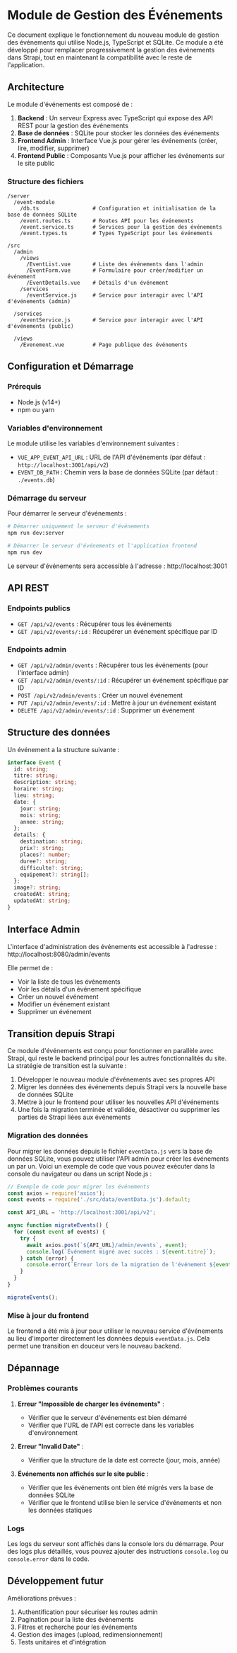 # Module de Gestion des Événements

Ce document explique le fonctionnement du nouveau module de gestion des événements qui utilise Node.js, TypeScript et SQLite. Ce module a été développé pour remplacer progressivement la gestion des événements dans Strapi, tout en maintenant la compatibilité avec le reste de l'application.

## Architecture

Le module d'événements est composé de :

1. **Backend** : Un serveur Express avec TypeScript qui expose des API REST pour la gestion des événements
2. **Base de données** : SQLite pour stocker les données des événements
3. **Frontend Admin** : Interface Vue.js pour gérer les événements (créer, lire, modifier, supprimer)
4. **Frontend Public** : Composants Vue.js pour afficher les événements sur le site public

### Structure des fichiers

```
/server
  /event-module
    /db.ts                 # Configuration et initialisation de la base de données SQLite
    /event.routes.ts       # Routes API pour les événements
    /event.service.ts      # Services pour la gestion des événements
    /event.types.ts        # Types TypeScript pour les événements

/src
  /admin
    /views
      /EventList.vue       # Liste des événements dans l'admin
      /EventForm.vue       # Formulaire pour créer/modifier un événement
      /EventDetails.vue    # Détails d'un événement
    /services
      /eventService.js     # Service pour interagir avec l'API d'événements (admin)
  
  /services
    /eventService.js       # Service pour interagir avec l'API d'événements (public)
  
  /views
    /Evenement.vue         # Page publique des événements
```

## Configuration et Démarrage

### Prérequis

- Node.js (v14+)
- npm ou yarn

### Variables d'environnement

Le module utilise les variables d'environnement suivantes :

- `VUE_APP_EVENT_API_URL` : URL de l'API d'événements (par défaut : `http://localhost:3001/api/v2`)
- `EVENT_DB_PATH` : Chemin vers la base de données SQLite (par défaut : `./events.db`)

### Démarrage du serveur

Pour démarrer le serveur d'événements :

```bash
# Démarrer uniquement le serveur d'événements
npm run dev:server

# Démarrer le serveur d'événements et l'application frontend
npm run dev
```

Le serveur d'événements sera accessible à l'adresse : http://localhost:3001

## API REST

### Endpoints publics

- `GET /api/v2/events` : Récupérer tous les événements
- `GET /api/v2/events/:id` : Récupérer un événement spécifique par ID

### Endpoints admin

- `GET /api/v2/admin/events` : Récupérer tous les événements (pour l'interface admin)
- `GET /api/v2/admin/events/:id` : Récupérer un événement spécifique par ID
- `POST /api/v2/admin/events` : Créer un nouvel événement
- `PUT /api/v2/admin/events/:id` : Mettre à jour un événement existant
- `DELETE /api/v2/admin/events/:id` : Supprimer un événement

## Structure des données

Un événement a la structure suivante :

```typescript
interface Event {
  id: string;
  titre: string;
  description: string;
  horaire: string;
  lieu: string;
  date: {
    jour: string;
    mois: string;
    annee: string;
  };
  details: {
    destination: string;
    prix?: string;
    places?: number;
    duree?: string;
    difficulte?: string;
    equipement?: string[];
  };
  image?: string;
  createdAt: string;
  updatedAt: string;
}
```

## Interface Admin

L'interface d'administration des événements est accessible à l'adresse : http://localhost:8080/admin/events

Elle permet de :
- Voir la liste de tous les événements
- Voir les détails d'un événement spécifique
- Créer un nouvel événement
- Modifier un événement existant
- Supprimer un événement

## Transition depuis Strapi

Ce module d'événements est conçu pour fonctionner en parallèle avec Strapi, qui reste le backend principal pour les autres fonctionnalités du site. La stratégie de transition est la suivante :

1. Développer le nouveau module d'événements avec ses propres API
2. Migrer les données des événements depuis Strapi vers la nouvelle base de données SQLite
3. Mettre à jour le frontend pour utiliser les nouvelles API d'événements
4. Une fois la migration terminée et validée, désactiver ou supprimer les parties de Strapi liées aux événements

### Migration des données

Pour migrer les données depuis le fichier `eventData.js` vers la base de données SQLite, vous pouvez utiliser l'API admin pour créer les événements un par un. Voici un exemple de code que vous pouvez exécuter dans la console du navigateur ou dans un script Node.js :

```javascript
// Exemple de code pour migrer les événements
const axios = require('axios');
const events = require('./src/data/eventData.js').default;

const API_URL = 'http://localhost:3001/api/v2';

async function migrateEvents() {
  for (const event of events) {
    try {
      await axios.post(`${API_URL}/admin/events`, event);
      console.log(`Événement migré avec succès : ${event.titre}`);
    } catch (error) {
      console.error(`Erreur lors de la migration de l'événement ${event.titre}:`, error.message);
    }
  }
}

migrateEvents();
```

### Mise à jour du frontend

Le frontend a été mis à jour pour utiliser le nouveau service d'événements au lieu d'importer directement les données depuis `eventData.js`. Cela permet une transition en douceur vers le nouveau backend.

## Dépannage

### Problèmes courants

1. **Erreur "Impossible de charger les événements"** :
   - Vérifier que le serveur d'événements est bien démarré
   - Vérifier que l'URL de l'API est correcte dans les variables d'environnement

2. **Erreur "Invalid Date"** :
   - Vérifier que la structure de la date est correcte (jour, mois, année)

3. **Événements non affichés sur le site public** :
   - Vérifier que les événements ont bien été migrés vers la base de données SQLite
   - Vérifier que le frontend utilise bien le service d'événements et non les données statiques

### Logs

Les logs du serveur sont affichés dans la console lors du démarrage. Pour des logs plus détaillés, vous pouvez ajouter des instructions `console.log` ou `console.error` dans le code.

## Développement futur

Améliorations prévues :

1. Authentification pour sécuriser les routes admin
2. Pagination pour la liste des événements
3. Filtres et recherche pour les événements
4. Gestion des images (upload, redimensionnement)
5. Tests unitaires et d'intégration
